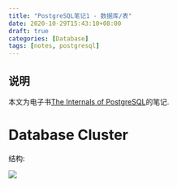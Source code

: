```yaml
---
title: "PostgreSQL笔记1 - 数据库/表"
date: 2020-10-29T15:43:10+08:00
draft: true
categories: [Database]
tags: [notes, postgresql]
---
```


## 说明
本文为电子书[The Internals of PostgreSQL](http://www.interdb.jp/pg/pgsql01.html)的笔记.


# Database Cluster

结构:

![](http://www.interdb.jp/pg/img/fig-1-01.png)

